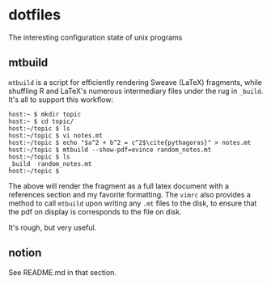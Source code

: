 dotfiles
========

The interesting configuration state of unix programs

mtbuild
-------

`mtbuild` is a script for efficiently rendering Sweave (LaTeX) fragments, while
shuffling R and LaTeX's numerous intermediary files under the rug in `_build`.  It's all to support this workflow:

```
host:~ $ mkdir topic
host:~ $ cd topic/
host:~/topic $ ls
host:~/topic $ vi notes.mt
host:~/topic $ echo "$a^2 + b^2 = c^2$\cite{pythagoras}" > notes.mt
host:~/topic $ mtbuild --show-pdf=evince random_notes.mt
host:~/topic $ ls
_build  random_notes.mt
host:~/topic $ 
```

The above will render the fragment as a full latex document with a references
section and my favorite formatting.  The `vimrc` also provides a method to call
`mtbuild` upon writing any `.mt` files to the disk, to ensure that the pdf on
display is corresponds to the file on disk.

It's rough, but very useful.

notion
------

See README.md in that section.

